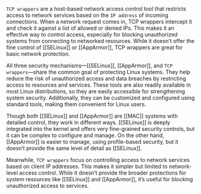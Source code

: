 `TCP wrappers` are a host-based network access control tool that restricts access to network services based on the `IP address` of incoming connections. When a network request comes in, TCP wrappers intercept it and check it against a list of allowed or denied IPs. This makes it an effective way to control access, especially for blocking unauthorized systems from connecting to networked resources. While it doesn’t offer the fine control of [[SELinux]] or [[AppArmor]], TCP wrappers are great for basic network protection.

All three security mechanisms—[[SELinux]], [[AppArmor]], and `TCP wrappers`—share the common goal of protecting Linux systems. They help reduce the risk of unauthorized access and data breaches by restricting access to resources and services. These tools are also readily available in most Linux distributions, so they are easily accessible for strengthening system security. Additionally, they can be customized and configured using standard tools, making them convenient for Linux users.

Though both [[SELinux]] and [[AppArmor]] are [[MAC]] systems with detailed control, they work in different ways. [[SELinux]] is deeply integrated into the kernel and offers very fine-grained security controls, but it can be complex to configure and manage. On the other hand, [[AppArmor]] is easier to manage, using profile-based security, but it doesn’t provide the same level of detail as [[SELinux]].

Meanwhile, `TCP wrappers` focus on controlling access to network services based on client IP addresses. This makes it simpler but limited to network-level access control. While it doesn’t provide the broader protections for system resources like [[SELinux]] and [[AppArmor]], it’s useful for blocking unauthorized access to services.